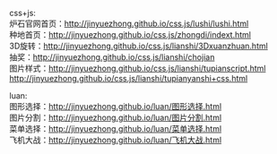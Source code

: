 css+js:<br/>
炉石官网首页：http://jinyuezhong.github.io/css.js/lushi/lushi.html<br/>
种地首页：http://jinyuezhong.github.io/css.js/zhongdi/indext.html<br/>
3D旋转：http://jinyuezhong.github.io/css.js/lianshi/3Dxuanzhuan.html<br/>
抽奖：http://jinyuezhong.github.io/css.js/lianshi/chojian<br/>
图片样式：http://jinyuezhong.github.io/css.js/lianshi/tupianscript.html<br/>
         http://jinyuezhong.github.io/css.js/lianshi/tupianyanshi+css.html<br/>

luan:<br/>
图形选择：http://jinyuezhong.github.io/luan/图形选择.html<br/>
图片分割：http://jinyuezhong.github.io/luan/图片分割.html<br/>
菜单选择：http://jinyuezhong.github.io/luan/菜单选择.html<br/>
飞机大战：http://jinyuezhong.github.io/luan/飞机大战.html<br/>

